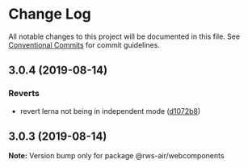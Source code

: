 # Change Log

All notable changes to this project will be documented in this file.
See [Conventional Commits](https://conventionalcommits.org) for commit guidelines.

## 3.0.4 (2019-08-14)


### Reverts

* revert lerna not being in independent mode ([d1072b8](https://github.com/RWS-NL/air-node-packages/commit/d1072b8))





## 3.0.3 (2019-08-14)

**Note:** Version bump only for package @rws-air/webcomponents
